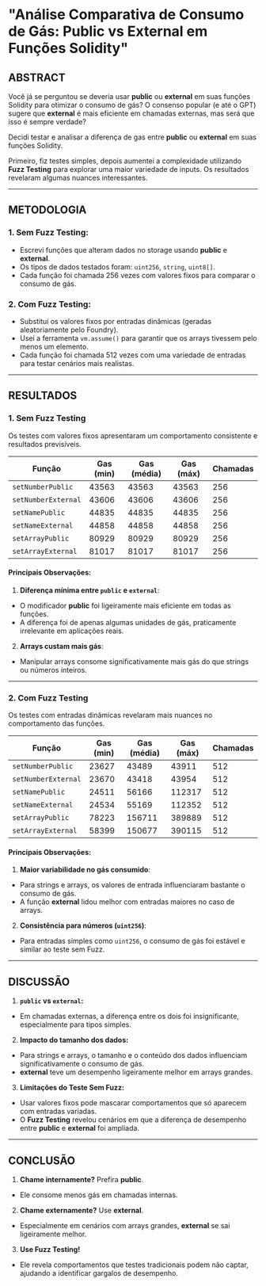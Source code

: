 # "Análise Comparativa de Consumo de Gás: Public vs External em Funções Solidity"

## **ABSTRACT**

Você já se perguntou se deveria usar **public** ou **external** em suas funções Solidity para otimizar o consumo de gás? O consenso popular (e até o GPT) sugere que **external** é mais eficiente em chamadas externas, mas será que isso é sempre verdade?

Decidi testar e analisar a diferença de gas entre **public** ou **external** em suas funções Solidity.

Primeiro, fiz testes simples, depois aumentei a complexidade utilizando **Fuzz Testing** para explorar uma maior variedade de inputs. Os resultados revelaram algumas nuances interessantes.

---

## **METODOLOGIA**

### 1. **Sem Fuzz Testing:**

- Escrevi funções que alteram dados no storage usando **public** e **external**.
- Os tipos de dados testados foram: `uint256`, `string`, `uint8[]`.
- Cada função foi chamada 256 vezes com valores fixos para comparar o consumo de gás.

### 2. **Com Fuzz Testing:**

- Substituí os valores fixos por entradas dinâmicas (geradas aleatoriamente pelo Foundry).
- Usei a ferramenta `vm.assume()` para garantir que os arrays tivessem pelo menos um elemento.
- Cada função foi chamada 512 vezes com uma variedade de entradas para testar cenários mais realistas.

---

## **RESULTADOS**

### **1. Sem Fuzz Testing**

Os testes com valores fixos apresentaram um comportamento consistente e resultados previsíveis.

| **Função**          | **Gas (min)** | **Gas (média)** | **Gas (máx)** | **Chamadas** |
| ------------------- | ------------- | --------------- | ------------- | ------------ |
| `setNumberPublic`   | 43563         | 43563           | 43563         | 256          |
| `setNumberExternal` | 43606         | 43606           | 43606         | 256          |
| `setNamePublic`     | 44835         | 44835           | 44835         | 256          |
| `setNameExternal`   | 44858         | 44858           | 44858         | 256          |
| `setArrayPublic`    | 80929         | 80929           | 80929         | 256          |
| `setArrayExternal`  | 81017         | 81017           | 81017         | 256          |

#### **Principais Observações:**

1. **Diferença mínima entre `public` e `external`**:

- O modificador **public** foi ligeiramente mais eficiente em todas as funções.
- A diferença foi de apenas algumas unidades de gás, praticamente irrelevante em aplicações reais.

2. **Arrays custam mais gás**:

- Manipular arrays consome significativamente mais gás do que strings ou números inteiros.

---

### **2. Com Fuzz Testing**

Os testes com entradas dinâmicas revelaram mais nuances no comportamento das funções.

| **Função**          | **Gas (min)** | **Gas (média)** | **Gas (máx)** | **Chamadas** |
| ------------------- | ------------- | --------------- | ------------- | ------------ |
| `setNumberPublic`   | 23627         | 43489           | 43911         | 512          |
| `setNumberExternal` | 23670         | 43418           | 43954         | 512          |
| `setNamePublic`     | 24511         | 56166           | 112317        | 512          |
| `setNameExternal`   | 24534         | 55169           | 112352        | 512          |
| `setArrayPublic`    | 78223         | 156711          | 389889        | 512          |
| `setArrayExternal`  | 58399         | 150677          | 390115        | 512          |

#### **Principais Observações:**

1. **Maior variabilidade no gás consumido**:

- Para strings e arrays, os valores de entrada influenciaram bastante o consumo de gás.
- A função **external** lidou melhor com entradas maiores no caso de arrays.

2. **Consistência para números (`uint256`)**:

- Para entradas simples como `uint256`, o consumo de gás foi estável e similar ao teste sem Fuzz.

---

## **DISCUSSÃO**

1. **`public` vs `external`:**

- Em chamadas externas, a diferença entre os dois foi insignificante, especialmente para tipos simples.

2. **Impacto do tamanho dos dados:**

- Para strings e arrays, o tamanho e o conteúdo dos dados influenciam significativamente o consumo de gás.
- **external** teve um desempenho ligeiramente melhor em arrays grandes.

3. **Limitações do Teste Sem Fuzz:**

- Usar valores fixos pode mascarar comportamentos que só aparecem com entradas variadas.
- O **Fuzz Testing** revelou cenários em que a diferença de desempenho entre **public** e **external** foi ampliada.

---

## **CONCLUSÃO**

1. **Chame internamente?** Prefira **public**.

- Ele consome menos gás em chamadas internas.

2. **Chame externamente?** Use **external**.

- Especialmente em cenários com arrays grandes, **external** se sai ligeiramente melhor.

3. **Use Fuzz Testing!**

- Ele revela comportamentos que testes tradicionais podem não captar, ajudando a identificar gargalos de desempenho.
